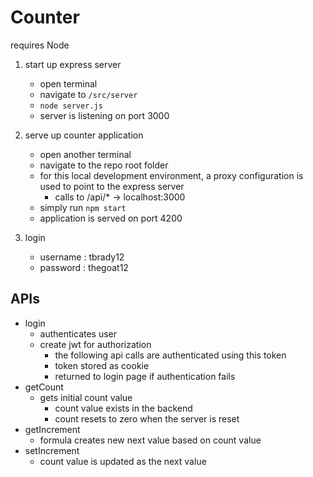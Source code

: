 # Counter

requires Node

1. start up express server
   - open terminal
   - navigate to `/src/server`
   - `node server.js`
   - server is listening on port 3000

2. serve up counter application
   - open another terminal
   - navigate to the repo root folder
   - for this local development environment, a proxy configuration is used to point to the express server
   	 - calls to /api/* -> localhost:3000
   - simply run `npm start`
   - application is served on port 4200

3. login
   - username : tbrady12
   - password : thegoat12

## APIs

* login
  - authenticates user
  - create jwt for authorization
    - the following api calls are authenticated using this token
    - token stored as cookie
    - returned to login page if authentication fails
* getCount
  - gets initial count value
    - count value exists in the backend
    - count resets to zero when the server is reset
* getIncrement
  - formula creates new next value based on count value
* setIncrement
  - count value is updated as the next value
